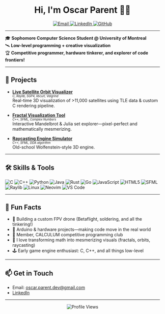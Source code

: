 <!-- Hi there, I'm Oscar Parent! 👋 -->

<h1 align="center">Hi, I'm Oscar Parent 👨‍💻</h1>
<p align="center">
  <a href="mailto:oscar.parent.dev@gmail.com">
    <img src="https://img.shields.io/badge/email-oscar.parent.dev%40gmail.com-blue?style=flat&logo=gmail" alt="Email" />
  </a>
  <a href="https://linkedin.com/in/oscpardev">
    <img src="https://img.shields.io/badge/LinkedIn-oscpardev-blue?style=flat&logo=linkedin" alt="LinkedIn" />
  </a>
  <a href="https://github.com/O-par">
    <img src="https://img.shields.io/badge/GitHub-O--par-black?style=flat&logo=github" alt="GitHub" />
  </a>
</p>

---

🎓 **Sophomore Computer Science Student @ University of Montreal**  
🛰️ **Low-level programming + creative visualization**  
🏆 **Competitive programmer, hardware tinkerer, and explorer of code frontiers!**

---

## 🚀 Projects

- **[Live Satellite Orbit Visualizer](https://github.com/O-par/Satellites)**  
  <sub><sup>*C, Raylib, SGP4, libcurl, Valgrind*</sup></sub>  
  Real-time 3D visualization of >11,000 satellites using TLE data & custom C rendering pipeline.

- **[Fractal Visualization Tool](https://github.com/O-par/FractalViewer)**  
  <sub><sup>*C++, SFML, Complex Numbers*</sup></sub>  
  Interactive Mandelbrot & Julia set explorer—pixel-perfect and mathematically mesmerizing.

- **[Raycasting Engine Simulator](https://github.com/O-par/RayCaster)**  
  <sub><sup>*C++, SFML, DDA algorithm*</sup></sub>  
  Old-school Wolfenstein-style 3D engine.

---

## 🛠️ Skills & Tools

![C](https://img.shields.io/badge/C-00599C?style=flat&logo=c)
![C++](https://img.shields.io/badge/C++-00599C?style=flat&logo=c%2B%2B)
![Python](https://img.shields.io/badge/Python-3572A5?style=flat&logo=python)
![Java](https://img.shields.io/badge/Java-ED8B00?style=flat&logo=java)
![Rust](https://img.shields.io/badge/Rust-000000?style=flat&logo=rust)
![Go](https://img.shields.io/badge/Go-00ADD8?style=flat&logo=go)
![JavaScript](https://img.shields.io/badge/JavaScript-F7DF1E?style=flat&logo=javascript)
![HTML5](https://img.shields.io/badge/HTML5-E34F26?style=flat&logo=html5)
![SFML](https://img.shields.io/badge/SFML-008080?style=flat)
![Raylib](https://img.shields.io/badge/Raylib-000000?style=flat)
![Linux](https://img.shields.io/badge/Linux-FCC624?style=flat&logo=linux)
![Neovim](https://img.shields.io/badge/Neovim-57A143?style=flat&logo=neovim)
![VS Code](https://img.shields.io/badge/VS%20Code-007ACC?style=flat&logo=visual-studio-code)

---

## 🤖 Fun Facts

- 🏁 Building a custom FPV drone (Betaflight, soldering, and all the tinkering!)
- 🤖 Arduino & hardware projects—making code move in the real world
- 🥇 Member, CALCULUM competitive programming club
- 🎨 I love transforming math into mesmerizing visuals (fractals, orbits, raycasting)
- 🕹️ Early game engine enthusiast: C, C++, and all things low-level

---

## 📫 Get in Touch

- Email: oscar.parent.dev@gmail.com
- [LinkedIn](https://linkedin.com/in/oscpardev)

<!--
If you upload your resume, add:
[View my resume (PDF)](https://github.com/O-par/O-par/raw/main/Oscar-Parent-Resume.pdf)
-->

---

<p align="center">
  <img src="https://komarev.com/ghpvc/?username=O-par&label=Profile+Views&color=0e75b6&style=flat" alt="Profile Views" />
</p>
